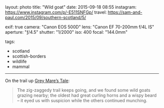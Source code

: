 layout: photo
title: "Wild goat"
date: 2015-09-18 08:55
instagram: https://www.instagram.com/p/-E511SNFGp/
travel: https://sam-and-paul.com/2015/09/southern-scotland/5/

exif: true
camera: "Canon EOS 500D"
lens: "Canon EF 70-200mm f/4L IS"
aperture: "ƒ/4.5"
shutter: "1/2000"
iso: 400
focal: "144.0mm"

tags:
  - scotland
  - scottish-borders
  - wildlife
  - mammal
---

On the trail up [Grey Mare’s Tale](https://sam-and-paul.com/2015/09/southern-scotland/5/):

> The zig-zaggedy trail keeps going, and we found some wild goats grazing nearby; the oldest had great curling horns and a wispy beard – it eyed us with suspicion while the others continued munching.
